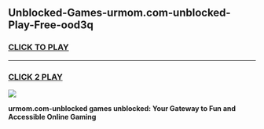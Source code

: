 
## Unblocked-Games-urmom.com-unblocked-Play-Free-ood3q
<h3>
<a href="https://premium76.site?title=urmom.com-unblocked&ref=20M">CLICK TO PLAY</a></h3>
<hr>

<h3>
<a href="https://premium76.site?title=urmom.com-unblocked&ref=20M">CLICK 2 PLAY</a>
  
</h3>

<a href="https://premium76.site?title=urmom.com-unblocked&ref=19M"><img src="https://clearcache.store/games.png"></a>


**urmom.com-unblocked games unblocked: Your Gateway to Fun and Accessible Online Gaming**
